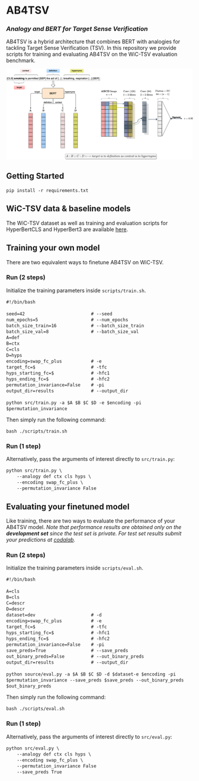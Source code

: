 # AB4TSV
### *Analogy and BERT for Target Sense Verification*

AB4TSV is a hybrid architecture that combines BERT with analogies for tackling Target Sense Verification (TSV). In this repository we provide scripts for training and evaluating AB4TSV on the WiC-TSV evaluation benchmark.

![alt text](https://github.com/gonconist/ab4tsv/blob/main/ab4tsv.png)

## Getting Started

```shell
pip install -r requirements.txt
```

## WiC-TSV data & baseline models

The WiC-TSV dataset as well as training and evaluation scripts for HyperBertCLS and HyperBert3 are available [here](https://github.com/semantic-web-company/wic-tsv).

## Training your own model

There are two equivalent ways to finetune AB4TSV on WiC-TSV.

### Run (2 steps)

Initialize the training parameters inside `scripts/train.sh`.
```shell
#!/bin/bash

seed=42                         # --seed
num_epochs=5                    # --num_epochs
batch_size_train=16             # --batch_size_train
batch_size_val=8                # --batch_size_val
A=def
B=ctx
C=cls
D=hyps
encoding=swap_fc_plus         	# -e
target_fc=$                     # -tfc
hyps_starting_fc=$              # -hfc1
hyps_ending_fc=$                # -hfc2
permutation_invariance=False    # -pi
output_dir=results              # --output_dir

python src/train.py -a $A $B $C $D -e $encoding -pi $permutation_invariance
```
Then simply run the following command:
```shell
bash ./scripts/train.sh
```
### Run (1 step)

Alternatively, pass the arguments of interest directly to `src/train.py`:
```shell
python src/train.py \
    --analogy def ctx cls hyps \
    --encoding swap_fc_plus \
    --permutation_invariance False
```

## Evaluating your finetuned model

Like training, there are two ways to evaluate the performance of your AB4TSV model.
*Note that performance results are obtained only on the __development set__ since the test set is private. For test set results submit your predictions at [codalab](https://competitions.codalab.org/competitions/23683).*

### Run (2 steps)

Initialize the training parameters inside `scripts/eval.sh`.
```shell
#!/bin/bash

A=cls
B=cls
C=descr				
D=descr
dataset=dev                     # -d
encoding=swap_fc_plus           # -e
target_fc=$                     # -tfc
hyps_starting_fc=$              # -hfc1
hyps_ending_fc=$              	# -hfc2
permutation_invariance=False    # -pi
save_preds=True                 # --save_preds
out_binary_preds=False          # --out_binary_preds	
output_dir=results              # --output_dir

python source/eval.py -a $A $B $C $D -d $dataset-e $encoding -pi $permutation_invariance --save_preds $save_preds --out_binary_preds $out_binary_preds
```
Then simply run the following command:
```shell
bash ./scripts/eval.sh
```

### Run (1 step)
Alternatively, pass the arguments of interest directly to `src/eval.py`:
```shell
python src/eval.py \
    --analogy def ctx cls hyps \
    --encoding swap_fc_plus \
    --permutation_invariance False
    --save_preds True
```
